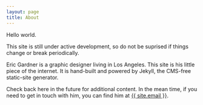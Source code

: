 ```yaml
---
layout: page
title: About
---
```


Hello world. 

This site is still under active development, so do not be suprised if things change or break periodically.

Eric Gardner is a graphic designer living in Los Angeles. This site is his little piece of the internet. It is hand-built and powered by Jekyll, the CMS-free static-site generator.

Check back here in the future for additional content. In the mean time, if you need to get in touch with him, you can find him at <a href="mailto:{{ site.email }}">{{ site.email }}</a>.

